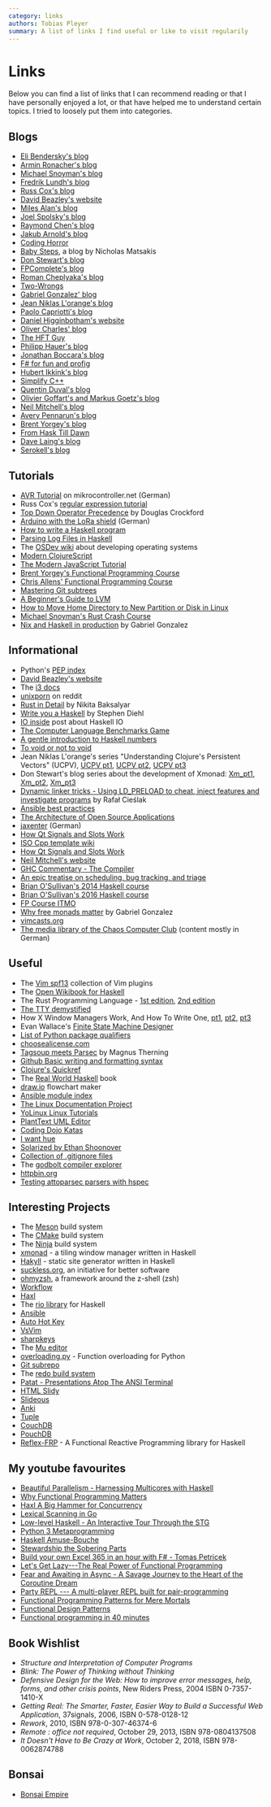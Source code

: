 ```yaml
---
category: links
authors: Tobias Pleyer
summary: A list of links I find useful or like to visit regularily
---
```


Links
=====

Below you can find a list of links that I can recommend reading or that
I have personally enjoyed a lot, or that have helped me to understand
certain topics. I tried to loosely put them into categories.

Blogs
-----

-   [Eli Bendersky\'s blog](http://eli.thegreenplace.net)
-   [Armin Ronacher\'s blog](http://lucumr.pocoo.org)
-   [Michael Snoyman\'s blog](https://www.snoyman.com/blog)
-   [Fredrik Lundh\'s blog](http://effbot.org)
-   [Russ Cox\'s blog](https://research.swtch.com/)
-   [David Beazley\'s website](http://www.dabeaz.com/)
-   [Miles Alan\'s blog](http://userbound.com/blog/)
-   [Joel Spolsky\'s blog](https://www.joelonsoftware.com/)
-   [Raymond Chen\'s blog](https://blogs.msdn.microsoft.com/oldnewthing)
-   [Jakub Arnold\'s blog](https://blog.jakuba.net/)
-   [Coding Horror](https://blog.codinghorror.com)
-   [Baby Steps](http://smallcultfollowing.com/babysteps/), a blog by
    Nicholas Matsakis
-   [Don Stewart\'s blog](https://donsbot.wordpress.com/)
-   [FPComplete\'s blog](https://www.fpcomplete.com/blog)
-   [Roman Cheplyaka\'s blog](https://ro-che.info/articles/)
-   [Two-Wrongs](https://two-wrongs.com/)
-   [Gabriel Gonzalez\' blog](http://www.haskellforall.com/)
-   [Jean Niklas L'orange\'s blog](https://hypirion.com/)
-   [Paolo Capriotti\'s blog](https://paolocapriotti.com/)
-   [Daniel Higginbotham\'s
    website](http://www.flyingmachinestudios.com/)
-   [Oliver Charles\' blog](https://ocharles.org.uk/blog/)
-   [The HFT Guy](https://thehftguy.com/)
-   [Philipp Hauer\'s blog](https://blog.philipphauer.de/)
-   [Jonathan Boccara\'s blog](http://www.fluentcpp.com/)
-   [F\# for fun and profig](https://fsharpforfunandprofit.com/)
-   [Hubert Ikkink\'s blog](http://mrhaki.blogspot.com/)
-   [Simplify C++](https://arne-mertz.de/)
-   [Quentin Duval\'s blog](https://deque.blog/)
-   [Olivier Goffart\'s and Markus Goetz\'s blog](https://woboq.com/)
-   [Neil Mitchell\'s blog](https://neilmitchell.blogspot.com/)
-   [Avery Pennarun\'s blog](https://apenwarr.ca/log/)
-   [Brent Yorgey\'s blog](https://byorgey.wordpress.com/)
-   [From Hask Till Dawn](https://alpmestan.com/)
-   [Dave Laing\'s blog](http://dlaing.org/)
-   [Serokell\'s blog](https://serokell.io/blog)

Tutorials
---------

-   [AVR
    Tutorial](https://www.mikrocontroller.net/articles/AVR-Tutorial) on
    mikrocontroller.net (German)
-   Russ Cox\'s [regular expression
    tutorial](https://swtch.com/~rsc/regexp/)
-   [Top Down Operator
    Precedence](http://javascript.crockford.com/tdop/tdop.html) by
    Douglas Crockford
-   [Arduino with the LoRa
    shield](https://stefan.schultheis.at/2017/lora-sensor-arduino-lora-shield/)
    (German)
-   [How to write a Haskell
    program](https://wiki.haskell.org/How_to_write_a_Haskell_program)
-   [Parsing Log Files in
    Haskell](https://www.schoolofhaskell.com/school/starting-with-haskell/libraries-and-frameworks/text-manipulation/attoparsec)
-   The [OSDev wiki](https://wiki.osdev.org/Main_Page) about developing
    operating systems
-   [Modern ClojureScript](https://github.com/magomimmo/modern-cljs)
-   [The Modern JavaScript Tutorial](http://javascript.info/)
-   [Brent Yorgey\'s Functional Programming
    Course](https://www.seas.upenn.edu/~cis194/spring13/lectures.html)
-   [Chris Allens\' Functional Programming
    Course](https://github.com/bitemyapp/fp-course)
-   [Mastering Git
    subtrees](https://medium.com/@porteneuve/mastering-git-subtrees-943d29a798ec)
-   [A Beginner\'s Guide to LVM](https://www.howtoforge.com/linux_lvm)
-   [How to Move Home Directory to New Partition or Disk in
    Linux](https://www.tecmint.com/move-home-directory-to-new-partition-disk-in-linux/)
-   [Michael Snoyman's Rust Crash
    Course](https://www.snoyman.com/blog/2018/10/introducing-rust-crash-course)
-   [Nix and Haskell in production](https://github.com/Gabriel439/haskell-nix)
    by Gabriel Gonzalez

Informational
-------------

-   Python\'s [PEP index](https://www.python.org/dev/peps/)
-   [David Beazley\'s website](http://www.dabeaz.com/)
-   The [i3 docs](http://i3wm.org/docs/)
-   [unixporn](https://www.reddit.com/r/unixporn/) on reddit
-   [Rust in Detail](http://nbaksalyar.github.io/) by Nikita Baksalyar
-   [Write you a Haskell](http://dev.stephendiehl.com/fun/index.html) by
    Stephen Diehl
-   [IO inside](https://wiki.haskell.org/IO_inside) post about Haskell
    IO
-   [The Computer Language Benchmarks
    Game](https://benchmarksgame.alioth.debian.org/)
-   [A gentle introduction to Haskell
    numbers](https://www.haskell.org/tutorial/numbers.html)
-   [To void or not to
    void](https://www.fpcomplete.com/blog/2017/07/to-void-or-to-void)
-   Jean Niklas L'orange\'s series \"Understanding Clojure\'s Persistent
    Vectors\" (UCPV), [UCPV
    pt1](https://hypirion.com/musings/understanding-persistent-vector-pt-1),
    [UCPV
    pt2](https://hypirion.com/musings/understanding-persistent-vector-pt-2),
    [UCPV
    pt3](https://hypirion.com/musings/understanding-persistent-vector-pt-3)
-   Don Stewart\'s blog series about the development of Xmonad:
    [Xm\_pt1](https://donsbot.wordpress.com/2007/05/01/roll-your-own-window-manager-part-1-defining-and-testing-a-model/),
    [Xm\_pt2](https://donsbot.wordpress.com/2007/05/17/roll-your-own-window-manager-tracking-focus-with-a-zipper/),
    [Xm\_pt3](https://donsbot.wordpress.com/2007/06/02/xmonad-a-success-for-pure-functional-data-and-quickcheck/)
-   [Dynamic linker tricks - Using LD\_PRELOAD to cheat, inject features
    and investigate
    programs](https://rafalcieslak.wordpress.com/2013/04/02/dynamic-linker-tricks-using-ld_preload-to-cheat-inject-features-and-investigate-programs/)
    by Rafał Cieślak
-   [Ansible best
    practices](http://docs.ansible.com/ansible/latest/user_guide/playbooks_best_practices.html)
-   [The Architecture of Open Source
    Applications](http://www.aosabook.org/en/index.html)
-   [jaxenter](https://jaxenter.de/) (German)
-   [How Qt Signals and Slots
    Work](https://woboq.com/blog/how-qt-signals-slots-work.html)
-   [ISO Cpp template wiki](https://isocpp.org/wiki/faq/templates)
-   [How Qt Signals and Slots
    Work](https://woboq.com/blog/how-qt-signals-slots-work.html)
-   [Neil Mitchell\'s website](https://ndmitchell.com/)
-   [GHC Commentary - The
    Compiler](https://ghc.haskell.org/trac/ghc/wiki/Commentary/Compiler)
-   [An epic treatise on scheduling, bug tracking, and
    triage](https://apenwarr.ca/log/20171213)
-   [Brian O\'Sullivan\'s 2014 Haskell
    course](http://www.scs.stanford.edu/14sp-cs240h/)
-   [Brian O\'Sullivan\'s 2016 Haskell
    course](http://www.scs.stanford.edu/16wi-cs240h/)
-   [FP Course ITMO](https://github.com/jagajaga/FP-Course-ITMO)
-   [Why free monads
    matter](http://www.haskellforall.com/2012/06/you-could-have-invented-free-monads.html)
    by Gabriel Gonzalez
-   [vimcasts.org](http://vimcasts.org/episodes/)
-   [The media library of the Chaos Computer Club](https://media.ccc.de/) 
    (content mostly in German)

Useful
------

-   The [Vim spf13](http://vim.spf13.com/) collection of Vim plugins
-   The [Open Wikibook for
    Haskell](https://en.wikibooks.org/wiki/Haskell)
-   The Rust Programming Language - [1st
    edition](https://doc.rust-lang.org/stable/book/first-edition/), [2nd
    edition](https://doc.rust-lang.org/stable/book/second-edition/)
-   [The TTY
    demystified](http://www.linusakesson.net/programming/tty/index.php)
-   How X Window Managers Work, And How To Write One,
    [pt1](https://seasonofcode.com/posts/how-x-window-managers-work-and-how-to-write-one-part-i.html),
    [pt2](https://seasonofcode.com/posts/how-x-window-managers-work-and-how-to-write-one-part-ii.html),
    [pt3](https://seasonofcode.com/posts/how-x-window-managers-work-and-how-to-write-one-part-iii.html)
-   Evan Wallace\'s [Finite State Machine
    Designer](http://www.madebyevan.com/fsm/)
-   [List of Python package
    qualifiers](https://pypi.python.org/pypi?%3Aaction=list_classifiers)
-   [choosealicense.com](https://choosealicense.com/licenses/)
-   [Tagsoup meets
    Parsec](http://therning.org/magnus/posts/2008-08-08-367-tagsoup-meet-parsec.html)
    by Magnus Therning
-   [Github Basic writing and formatting
    syntax](https://help.github.com/articles/basic-writing-and-formatting-syntax/)
-   [Clojure\'s Quickref](http://clojuredocs.org/quickref)
-   The [Real World Haskell](http://book.realworldhaskell.org/) book
-   [draw.io](https://www.draw.io/) flowchart maker
-   [Ansible module
    index](http://docs.ansible.com/ansible/latest/modules/modules_by_category.html)
-   [The Linux Documentation Project](http://tldp.org/)
-   [YoLinux Linux Tutorials](http://www.yolinux.com/TUTORIALS/)
-   [PlantText UML Editor](https://www.planttext.com/)
-   [Coding Dojo Katas](http://codingdojo.org/KataCatalogue/)
-   [I want hue](http://tools.medialab.sciences-po.fr/iwanthue/)
-   [Solarized by Ethan
    Shoonover](https://ethanschoonover.com/solarized/)
-   [Collection of .gitignore
    files](https://github.com/github/gitignore)
-   The [godbolt compiler explorer](https://godbolt.org/)
-   [httpbin.org](http://httpbin.org/)
-   [Testing attoparsec parsers with
    hspec](https://alpmestan.com/posts/2014-06-18-testing-attoparsec-parsers-with-hspec.html)

Interesting Projects
--------------------

-   The [Meson](http://mesonbuild.com/) build system
-   The [CMake](https://cmake.org/) build system
-   The [Ninja](https://ninja-build.org/) build system
-   [xmonad](http://xmonad.org/) - a tiling window manager written in
    Haskell
-   [Hakyll](https://jaspervdj.be/hakyll/) - static site generator
    written in Haskell
-   [suckless.org](http://suckless.org/), an initiative for better
    software
-   [ohmyzsh](http://ohmyz.sh/), a framework around the z-shell (zsh)
-   [Workflow](https://github.com/agocorona/Workflow)
-   [Haxl](https://github.com/facebook/Haxl)
-   The [rio library](https://github.com/commercialhaskell/rio) for
    Haskell
-   [Ansible](https://github.com/ansible/ansible)
-   [Auto Hot Key](https://autohotkey.com)
-   [VsVim](https://github.com/jaredpar/VsVim)
-   [sharpkeys](https://github.com/randyrants/sharpkeys)
-   The [Mu editor](https://codewith.mu/)
-   [overloading.py](https://github.com/bintoro/overloading.py) -
    Function overloading for Python
-   [Git subrepo](https://github.com/ingydotnet/git-subrepo)
-   The [redo build system](https://github.com/apenwarr/redo)
-   [Patat - Presentations Atop The ANSI
    Terminal](https://github.com/jaspervdj/patat)
-   [HTML Slidy](https://www.w3.org/Talks/Tools/Slidy2/Overview.html)
-   [Slideous](https://goessner.net/articles/slideous/)
-   [Anki](https://apps.ankiweb.net/)
-   [Tuple](https://screenheroreplacement.com/)
-   [CouchDB](https://couchdb.apache.org/)
-   [PouchDB](https://pouchdb.com/)
-   [Reflex-FRP](https://github.com/reflex-frp/reflex) - A Functional Reactive
    Programming library for Haskell

My youtube favourites
---------------------

-   [Beautiful Parallelism - Harnessing Multicores with Haskell
    ](https://www.youtube.com/watch?v=MOv71gAOP6M)
-   [Why Functional Programming Matters
    ](https://www.youtube.com/watch?v=XrNdvWqxBvA)
-   [Haxl A Big Hammer for Concurrency
    ](https://www.youtube.com/watch?v=sT6VJkkhy0o)
-   [Lexical Scanning in Go
    ](https://www.youtube.com/watch?v=HxaD_trXwRE)
-   [Low-level Haskell - An Interactive Tour Through the STG
    ](https://www.youtube.com/watch?v=-MFk7PIKYsg)
-   [Python 3 Metaprogramming
    ](https://www.youtube.com/watch?v=sPiWg5jSoZI)
-   [Haskell Amuse-Bouche
    ](https://www.youtube.com/watch?v=b9FagOVqxmI)
-   [Stewardship the Sobering Parts
    ](https://www.youtube.com/watch?v=2y5Pv4yN0b0)
-   [Build your own Excel 365 in an hour with F\# - Tomas Petricek
    ](https://www.youtube.com/watch?v=Bnm71YEt_lI)
-   [Let's Get Lazy---The Real Power of Functional Programming
    ](https://www.youtube.com/watch?v=ntWdmlrCheY)
-   [Fear and Awaiting in Async - A Savage Journey to the Heart of the
    Coroutine Dream](https://www.youtube.com/watch?v=E-1Y4kSsAFc)
-   [Party REPL --- A multi-player REPL built for pair-programming
    ](https://www.youtube.com/watch?v=AJING0Vigpg)
-   [Functional Programming Patterns for Mere Mortals
    ](https://www.youtube.com/watch?v=v9QGWbGppis)
-   [Functional Design Patterns
    ](https://www.youtube.com/watch?v=srQt1NAHYC0)
-   [Functional programming in 40 minutes
    ](https://www.youtube.com/watch?v=0if71HOyVjY)

Book Wishlist
-------------

-   *Structure and Interpretation of Computer Programs*
-   *Blink: The Power of Thinking without Thinking*
-   *Defensive Design for the Web: How to improve error messages, help, forms, and other crisis points*, New Riders Press, 2004 ISBN 0-7357-1410-X
-   *Getting Real: The Smarter, Faster, Easier Way to Build a Successful Web Application*, 37signals, 2006, ISBN 0-578-0128-12
-   *Rework*, 2010, ISBN 978-0-307-46374-6
-   *Remote : office not required*, October 29, 2013, ISBN 978-0804137508
-   *It Doesn't Have to Be Crazy at Work*, October 2, 2018, ISBN 978-0062874788

Bonsai
------

-   [Bonsai Empire](http://www.bonsaiempire.de/)
